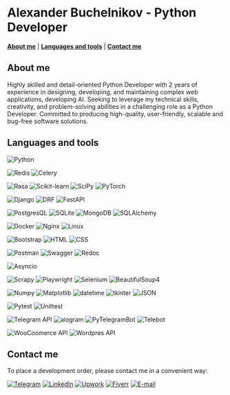 # Alexander Buchelnikov - Python Developer

<!-- [![Personal-Website](https://img.shields.io/badge/-Personal_website-black?style=for-the-badge)](https://buchelnikov.ddns.net/) -->
**[About me](https://github.com/AVanslov#about-me)** | **[Languages and tools](https://github.com/AVanslov#languages-and-tools)** | **[Contact me](https://github.com/AVanslov#contact-me)**

## About me

Highly skilled and detail-oriented Python Developer with 2 years of experience in designing, developing, and
maintaining complex web applications, developing AI. Seeking to leverage my technical skills, creativity, and problem-solving abilities
in a challenging role as a Python Developer. Committed to producing high-quality, user-friendly, scalable and bug-free
software solutions.

## Languages and tools
![Python](https://img.shields.io/badge/-Python-black?style=for-the-badge&logo=python)

![Redis](https://img.shields.io/badge/-Redis-black?style=for-the-badge&logo=Redis)
![Celery](https://img.shields.io/badge/-Celery-black?style=for-the-badge&logo=Celery)

![Rasa](https://img.shields.io/badge/-Rasa-black?style=for-the-badge&logo=Rasa)
![Scikit-learn](https://img.shields.io/badge/-Scikit_learn-black?style=for-the-badge&logo=Scikit-learn)
![SciPy](https://img.shields.io/badge/-SciPy-black?style=for-the-badge&logo=SciPy)
![PyTorch](https://img.shields.io/badge/-PyTorch-black?style=for-the-badge&logo=PyTorch)

![Django](https://img.shields.io/badge/-Django-black?style=for-the-badge&logo=Django)
![DRF](https://img.shields.io/badge/-Django_REST_Framework-black?style=for-the-badge&logo=Django)
![FastAPI](https://img.shields.io/badge/-FastAPI-black?style=for-the-badge&logo=FastAPI)

![PostgresQL](https://img.shields.io/badge/-PostgresQL-black?style=for-the-badge&logo=PostgresQL)
![SQLite](https://img.shields.io/badge/-SQLite-black?style=for-the-badge&logo=SQLite)
![MongoDB](https://img.shields.io/badge/-MongoDB-black?style=for-the-badge&logo=MongoDB)
![SQLAlchemy](https://img.shields.io/badge/-SQLAlchemy-black?style=for-the-badge&logo=SQLAlchemy)

![Docker](https://img.shields.io/badge/-Docker-black?style=for-the-badge&logo=Docker)
![Nginx](https://img.shields.io/badge/-Nginx-black?style=for-the-badge&logo=Nginx)
![Linux](https://img.shields.io/badge/-Linux-black?style=for-the-badge&logo=Linux)

![Bootstrap](https://img.shields.io/badge/-Bootstrap-black?style=for-the-badge&logo=Bootstrap)
![HTML](https://img.shields.io/badge/-HTML-black?style=for-the-badge&logo=HTML)
![CSS](https://img.shields.io/badge/-CSS-black?style=for-the-badge&logo=CSS)

![Postman](https://img.shields.io/badge/-Postman-black?style=for-the-badge&logo=postman)
![Swagger](https://img.shields.io/badge/-Swagger-black?style=for-the-badge&logo=Swagger)
![Redoc](https://img.shields.io/badge/-Redoc-black?style=for-the-badge&logo=Redoc)

![Asyncio](https://img.shields.io/badge/-Asyncio-black?style=for-the-badge&logo=Asyncio)

![Scrapy](https://img.shields.io/badge/-Scrapy-black?style=for-the-badge&logo=Scrapy)
![Playwright](https://img.shields.io/badge/-Playwright-black?style=for-the-badge&logo=Playwright)
![Selenium](https://img.shields.io/badge/-Selenium-black?style=for-the-badge&logo=Selenium)
![BeautifulSoup4](https://img.shields.io/badge/-BeautifulSoup4-black?style=for-the-badge&logo=BeautifulSoup4)

![Numpy](https://img.shields.io/badge/-Numpy-black?style=for-the-badge&logo=Numpy)
![Matplotlib](https://img.shields.io/badge/-matplotlib-black?style=for-the-badge&logo=matplotlib)
![datetime](https://img.shields.io/badge/-datetime-black?style=for-the-badge&logo=datetime)
![tkinter](https://img.shields.io/badge/-tkinter-black?style=for-the-badge&logo=tkinter)
![JSON](https://img.shields.io/badge/-JSON-black?style=for-the-badge&logo=JSON)

![Pytest](https://img.shields.io/badge/-Pytest-black?style=for-the-badge&logo=pytest)
![Unittest](https://img.shields.io/badge/-Unittest-black?style=for-the-badge&logo=unittest)

![Telegram API](https://img.shields.io/badge/-Telegram_API-black?style=for-the-badge&logo=telegram)
![aiogram](https://img.shields.io/badge/-aiogram-black?style=for-the-badge&logo=aiogram)
![PyTelegramBot](https://img.shields.io/badge/-PyTelegramBot-black?style=for-the-badge&logo=Telegram)
![Telebot](https://img.shields.io/badge/-Telebot-black?style=for-the-badge&logo=Telegram)

![WooCoomerce API](https://img.shields.io/badge/-WooCoomerce_API-black?style=for-the-badge&logo=Woocommerce)
![Wordpres API](https://img.shields.io/badge/-Wordpres_API-black?style=for-the-badge&logo=Wordpress)

## Contact me

To place a development order, please contact me in a convenient way:

[![Telegram](https://img.shields.io/badge/-Telegram-black?style=for-the-badge&logo=Telegram)](https://t.me/aleksandr_buchelnikov)
[![LinkedIn](https://img.shields.io/badge/-LinkedIn-black?style=for-the-badge&logo=LinkedIn)](https://www.linkedin.com/in/aleksandr-buchelnikov/)
[![Upwork](https://img.shields.io/badge/-Upwork-black?style=for-the-badge&logo=Upwork)](https://www.upwork.com/freelancers/~01f4ee846d7823ab17?mp_source=share)
[![Fiverr](https://img.shields.io/badge/-Fiverr-black?style=for-the-badge&logo=Fiverr)](https://www.fiverr.com/alex_vanslov)
[![E-mail](https://img.shields.io/badge/-E_mail-black?style=for-the-badge&logo=Gmail)](mailto:al.buchelnikov@gmail.com)
